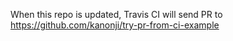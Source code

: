 When this repo is updated, Travis CI will send PR to https://github.com/kanonji/try-pr-from-ci-example
